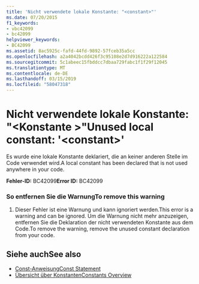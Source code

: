 ```yaml
---
title: 'Nicht verwendete lokale Konstante: "<constant>"'
ms.date: 07/20/2015
f1_keywords:
- vbc42099
- bc42099
helpviewer_keywords:
- BC42099
ms.assetid: 8ac5925c-fafd-44fd-9892-57fceb35a5cc
ms.openlocfilehash: a2a4042bcdd426f3c95108e2d7d916222a122584
ms.sourcegitcommit: 5c1abeec15fbddcc7dbaa729fabc1f1f29f12045
ms.translationtype: MT
ms.contentlocale: de-DE
ms.lasthandoff: 03/15/2019
ms.locfileid: "58047318"
---
```

# <a name="unused-local-constant-constant"></a><span data-ttu-id="30a0c-102">Nicht verwendete lokale Konstante: "\<Konstante >"</span><span class="sxs-lookup"><span data-stu-id="30a0c-102">Unused local constant: '\<constant>'</span></span>
<span data-ttu-id="30a0c-103">Es wurde eine lokale Konstante deklariert, die an keiner anderen Stelle im Code verwendet wird.</span><span class="sxs-lookup"><span data-stu-id="30a0c-103">A local constant has been declared that is not used anywhere in your code.</span></span>  
  
 <span data-ttu-id="30a0c-104">**Fehler-ID:** BC42099</span><span class="sxs-lookup"><span data-stu-id="30a0c-104">**Error ID:** BC42099</span></span>  
  
### <a name="to-remove-this-warning"></a><span data-ttu-id="30a0c-105">So entfernen Sie die Warnung</span><span class="sxs-lookup"><span data-stu-id="30a0c-105">To remove this warning</span></span>  
  
1.  <span data-ttu-id="30a0c-106">Dieser Fehler ist eine Warnung und kann ignoriert werden.</span><span class="sxs-lookup"><span data-stu-id="30a0c-106">This error is a warning and can be ignored.</span></span> <span data-ttu-id="30a0c-107">Um die Warnung nicht mehr anzuzeigen, entfernen Sie die Deklaration der nicht verwendeten Konstante aus dem Code.</span><span class="sxs-lookup"><span data-stu-id="30a0c-107">To remove the warning, remove the unused constant declaration from your code.</span></span>  
  
## <a name="see-also"></a><span data-ttu-id="30a0c-108">Siehe auch</span><span class="sxs-lookup"><span data-stu-id="30a0c-108">See also</span></span>

- [<span data-ttu-id="30a0c-109">Const-Anweisung</span><span class="sxs-lookup"><span data-stu-id="30a0c-109">Const Statement</span></span>](../../visual-basic/language-reference/statements/const-statement.md)
- [<span data-ttu-id="30a0c-110">Übersicht über Konstanten</span><span class="sxs-lookup"><span data-stu-id="30a0c-110">Constants Overview</span></span>](../../visual-basic/programming-guide/language-features/constants-enums/constants-overview.md)
